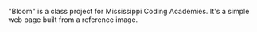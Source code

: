 "Bloom" is a class project for Mississippi Coding Academies. It's a simple web page built from a reference image.
